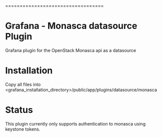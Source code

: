 ==================================

Grafana - Monasca datasource Plugin
=====================================

Grafana plugin for the OpenStack Monasca api as a datasource

Installation
============

Copy all files into <grafana_installation_directory>/public/app/plugins/datasource/monasca


Status
===================

This plugin currently only supports authentication to monasca using keystone tokens.
